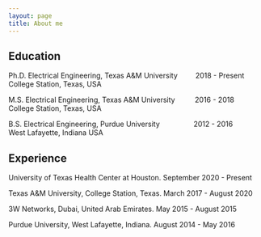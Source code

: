 ```yaml
---
layout: page
title: About me
---
```


## Education

Ph.D.  Electrical Engineering, Texas A&M University &nbsp;&nbsp;&nbsp; &nbsp;&nbsp;&nbsp;     2018 -  Present <br>
College Station, Texas, USA  

M.S.   Electrical Engineering, Texas A&M University &nbsp;&nbsp;&nbsp;&nbsp;&nbsp;&nbsp;&nbsp;&nbsp;   2016 -  2018 <br>
College Station, Texas, USA   

B.S.   Electrical Engineering, Purdue University &nbsp;&nbsp;&nbsp;&nbsp;&nbsp;&nbsp;&nbsp;&nbsp;&nbsp;&nbsp;&nbsp;&nbsp;&nbsp;&nbsp;&nbsp;&nbsp;2012 -  2016 <br>
West Lafayette, Indiana USA   


## Experience
University of Texas Health Center at Houston.  September 2020 - Present <br>

Texas A&M University, College Station, Texas.  March 2017 - August 2020 <br>

3W Networks, Dubai, United Arab Emirates.      May 2015 - August 2015 <br>

Purdue University, West Lafayette, Indiana.    August 2014 - May 2016 <br>
